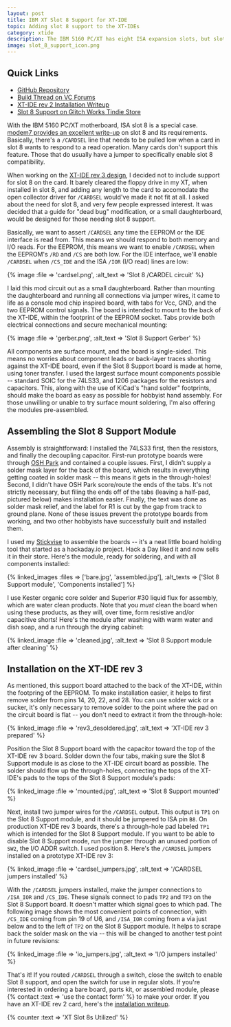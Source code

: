 ```yaml
---
layout: post
title: IBM XT Slot 8 Support for XT-IDE
topic: Adding slot 8 support to the XT-IDEs
category: xtide
description: The IBM 5160 PC/XT has eight ISA expansion slots, but slot 8 has slightly different electrical requirements. As a result, many boards do not work in slot 8, and those that do usually require a jumper to enable/disable slot 8 support. While the XT-IDE rev 3 was designed with slot 8 support omitted, I decided to design a daughterboard to provide it. In the course of designing it, I was also able to apply it to the earlier XT-IDE designs!
image: slot_8_support_icon.png
---
```


## Quick Links

* [GitHub Repository](https://github.com/glitchwrks/xt_ide_slot_8_support/)
* [Build Thread on VC Forums](http://www.vcfed.org/forum/showthread.php?54048)
* [XT-IDE rev 2 Installation Writeup](/~glitch/2017/02/05/slot-8-xt-ide-rev2)
* [Slot 8 Support on Glitch Works Tindie Store](https://www.tindie.com/products/10590/)

With the IBM 5160 PC/XT motherboard, ISA slot 8 is a special case. [modem7 provides an excellent write-up](http://www.minuszerodegrees.net/5160/misc/5160_slot_8.htm) on slot 8 and its requirements. Basically, there's a `/CARDSEL` line that needs to be pulled low when a card in slot 8 wants to respond to a read operation. Many cards don't support this feature. Those that do usually have a jumper to specifically enable slot 8 compatibility.

When working on the [XT-IDE rev 3 design](/~glitch/2016/07/06/xt-ide-rev3), I decided not to include support for slot 8 on the card. It barely cleared the floppy drive in my XT, when installed in slot 8, and adding any length to the card to accomodate the open collector driver for `/CARDSEL` would've made it not fit at all. I asked about the need for slot 8, and very few people expressed interest. It was decided that a guide for "dead bug" modification, or a small daughterboard, would be designed for those needing slot 8 support.

Basically, we want to assert `/CARDSEL` any time the EEPROM or the IDE interface is read from. This means we should respond to both memory and I/O reads. For the EEPROM, this means we want to enable `/CARDSEL` when the EEPROM's `/RD` and `/CS` are both low. For the IDE interface, we'll enable `/CARDSEL` when `/CS_IDE` and the ISA `/IOR` (I/O read) lines are low:

{% image :file => 'cardsel.png', :alt_text => 'Slot 8 /CARDEL circuit' %}

I laid this mod circuit out as a small daughterboard. Rather than mounting the daughterboard and running all connections via jumper wires, it came to life as a console mod chip inspired board, with tabs for Vcc, GND, and the two EEPROM control signals. The board is intended to mount to the back of the XT-IDE, within the footprint of the EEPROM socket. Tabs provide both electrical connections and secure mechanical mounting:

{% image :file => 'gerber.png', :alt_text => 'Slot 8 Support Gerber' %}

All components are surface mount, and the board is single-sided. This means no worries about component leads or back-layer traces shorting against the XT-IDE board, even if the Slot 8 Support board is made at home, using toner transfer. I used the largest surface mount components possible -- standard SOIC for the 74LS33, and 1206 packages for the resistors and capacitors. This, along with the use of KiCad's "hand solder" footprints, should make the board as easy as possible for hobbyist hand assembly. For those unwilling or unable to try surface mount soldering, I'm also offering the modules pre-assembled.

## Assembling the Slot 8 Support Module

Assembly is straightforward: I installed the 74LS33 first, then the resistors, and finally the decoupling capacitor. First-run prototype boards were through [OSH Park](https://oshpark.com) and contained a couple issues. First, I didn't supply a solder mask layer for the back of the board, which results in everything getting coated in solder mask -- this means it gets in the through-holes! Second, I didn't have OSH Park score/route the ends of the tabs. It's not strictly necessary, but filing the ends off of the tabs (leaving a half-pad, pictured below) makes installation easier. Finally, the text was done as solder mask relief, and the label for R1 is cut by the gap from track to ground plane. None of these issues prevent the prototype boards from working, and two other hobbyists have successfully built and installed them.

I used my [Stickvise](http://store.hackaday.com/products/stickvise) to assemble the boards -- it's a neat little board holding tool that started as a hackaday.io project. Hack a Day liked it and now sells it in their store. Here's the module, ready for soldering, and with all components installed:

{% linked_images :files => ['bare.jpg', 'assembled.jpg'], :alt_texts => ['Slot 8 Support module', 'Components installed'] %}

I use Kester organic core solder and Superior #30 liquid flux for assembly, which are water clean products. Note that you *must* clean the board when using these products, as they will, over time, form resistive and/or capacitive shorts! Here's the module after washing with warm water and dish soap, and a run through the drying cabinet:

{% linked_image :file => 'cleaned.jpg', :alt_text => 'Slot 8 Support module after cleaning' %}

## Installation on the XT-IDE rev 3

As mentioned, this support board attached to the back of the XT-IDE, within the footpring of the EEPROM. To make installation easier, it helps to first remove solder from pins 14, 20, 22, and 28. You can use solder wick or a sucker, it's only necessary to remove solder to the point where the pad on the circuit board is flat -- you don't need to extract it from the through-hole:

{% linked_image :file => 'rev3_desoldered.jpg', :alt_text => 'XT-IDE rev 3 prepared' %}

Position the Slot 8 Support board with the capacitor toward the top of the XT-IDE rev 3 board. Solder down the four tabs, making sure the Slot 8 Support module is as close to the XT-IDE circuit board as possible. The solder should flow up the through-holes, connecting the tops of the XT-IDE's pads to the tops of the Slot 8 Support module's pads:

{% linked_image :file => 'mounted.jpg', :alt_text => 'Slot 8 Support mounted' %}

Next, install two jumper wires for the `/CARDSEL` output. This output is `TP1` on the Slot 8 Support module, and it should be jumpered to ISA pin `B8`. On production XT-IDE rev 3 boards, there's a through-hole pad labeled `TP1` which is intended for the Slot 8 Support module. If you want to be able to disable Slot 8 Support mode, run the jumper through an unused portion of `SW2`, the I/O ADDR switch. I used position 8. Here's the `/CARDSEL` jumpers installed on a prototype XT-IDE rev 3:

{% linked_image :file => 'cardsel_jumpers.jpg', :alt_text => '/CARDSEL jumpers installed' %}

With the `/CARDSEL` jumpers installed, make the jumper connections to `/ISA_IOR` and `/CS_IDE`. These signals connect to pads `TP2` and `TP3` on the Slot 8 Support board. It doesn't matter which signal goes to which pad. The following image shows the most convenient points of connection, with `/CS_IDE` coming from pin 19 of U6, and `/ISA_IOR` coming from a via just below and to the left of `TP2` on the Slot 8 Support module. It helps to scrape back the solder mask on the via -- this will be changed to another test point in future revisions:

{% linked_image :file => 'io_jumpers.jpg', :alt_text => 'I/O jumpers installed' %}

That's it! If you routed `/CARDSEL` through a switch, close the switch to enable Slot 8 support, and open the switch for use in regular slots. If you're interested in ordering a bare board, parts kit, or assembled module, please {% contact :text => 'use the contact form' %} to make your order. If you have an XT-IDE rev 2 card, here's the [installation writeup](/~glitch/2017/02/05/slot-8-xt-ide-rev2).

{% counter :text => 'XT Slot 8s Utilized' %}
